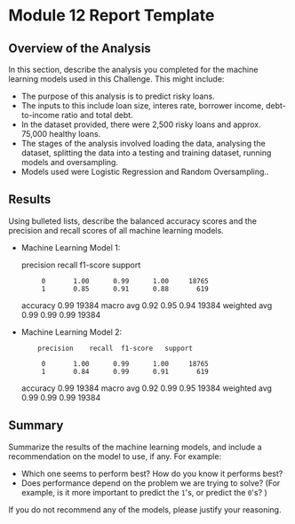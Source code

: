 # Module 12 Report Template

## Overview of the Analysis

In this section, describe the analysis you completed for the machine learning models used in this Challenge. This might include:

* The purpose of this analysis is to predict risky loans.
* The inputs to this include loan size, interes rate, borrower income, debt-to-income ratio and total debt.
* In the dataset provided, there were 2,500 risky loans and approx. 75,000 healthy loans.
* The stages of the analysis involved loading the data, analysing the dataset, splitting the data into a testing and training dataset, running models and oversampling.
* Models used were Logistic Regression and Random Oversampling..

## Results

Using bulleted lists, describe the balanced accuracy scores and the precision and recall scores of all machine learning models.

* Machine Learning Model 1:

    precision    recall  f1-score   support

           0       1.00      0.99      1.00     18765
           1       0.85      0.91      0.88       619

    accuracy                           0.99     19384
   macro avg       0.92      0.95      0.94     19384
weighted avg       0.99      0.99      0.99     19384



* Machine Learning Model 2:

          precision    recall  f1-score   support

           0       1.00      0.99      1.00     18765
           1       0.84      0.99      0.91       619

    accuracy                           0.99     19384
   macro avg       0.92      0.99      0.95     19384
weighted avg       0.99      0.99      0.99     19384

## Summary

Summarize the results of the machine learning models, and include a recommendation on the model to use, if any. For example:
* Which one seems to perform best? How do you know it performs best?
* Does performance depend on the problem we are trying to solve? (For example, is it more important to predict the `1`'s, or predict the `0`'s? )

If you do not recommend any of the models, please justify your reasoning.
